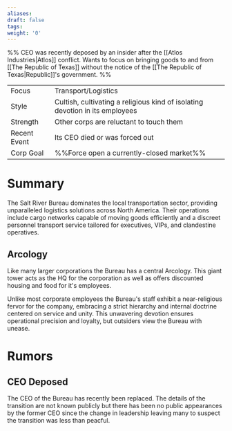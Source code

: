 ```yaml
---
aliases: 
draft: false
tags: 
weight: '0'
---
```

%%
CEO was recently deposed by an insider after the [[Atlos Industries|Atlos]] conflict.
Wants to focus on bringing goods to and from [[The Republic of Texas]] without the notice of the [[The Republic of Texas|Republic]]'s government.
%%

|                                          |                                                                              |
| ---------------------------------------- | ---------------------------------------------------------------------------- |
| <span class="leftTH">Focus</span>        | Transport/Logistics                                                          |
| <span class="leftTH">Style</span>        | Cultish, cultivating a religious kind of isolating devotion in its employees |
| <span class="leftTH">Strength</span>     | Other corps are reluctant to touch them                                      |
| <span class="leftTH">Recent Event</span> | Its CEO died or was forced out                                               |
| <span class="leftTH">Corp Goal</span>    | %%Force open a currently-closed market%%                                     |

# Summary

The Salt River Bureau dominates the local transportation sector, providing unparalleled logistics solutions across North America. Their operations include cargo networks capable of moving goods efficiently and a discreet personnel transport service tailored for executives, VIPs, and clandestine operatives.

## Arcology
Like many larger corporations the Bureau has a central Arcology. This giant tower acts as the HQ for the corporation as well as offers discounted housing and food for it's employees.

Unlike most corporate employees the Bureau's staff exhibit a near-religious fervor for the company, embracing a strict hierarchy and internal doctrine centered on service and unity. This unwavering devotion ensures operational precision and loyalty, but outsiders view the Bureau with unease.
# Rumors
## CEO Deposed
The CEO of the Bureau has recently been replaced. The details of the transition are not known publicly but there has been no public appearances by the former CEO since the change in leadership leaving many to suspect the transition was less than peacful.